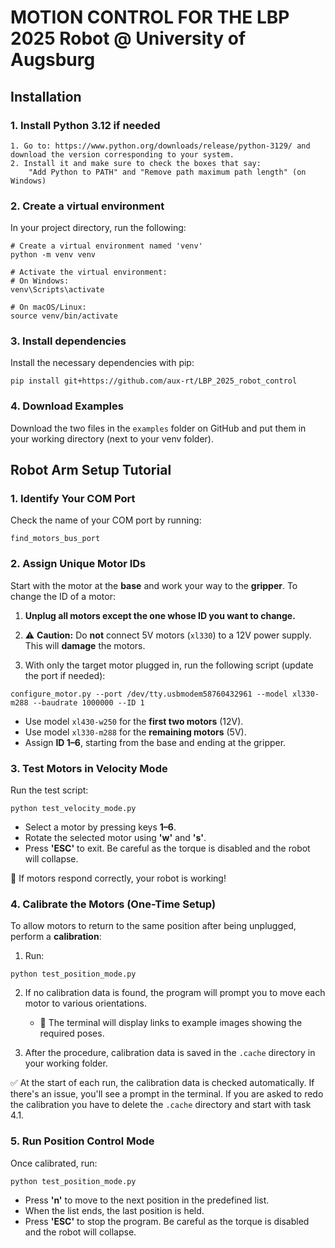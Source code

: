 # MOTION CONTROL FOR THE LBP 2025 Robot @ University of Augsburg
## Installation
### 1.  Install Python 3.12 if needed
    1. Go to: https://www.python.org/downloads/release/python-3129/ and download the version corresponding to your system.
    2. Install it and make sure to check the boxes that say:  
        "Add Python to PATH" and "Remove path maximum path length" (on Windows)
 ### 2. Create a virtual environment
In your project directory, run the following:
```
# Create a virtual environment named 'venv'
python -m venv venv

# Activate the virtual environment:
# On Windows:
venv\Scripts\activate

# On macOS/Linux:
source venv/bin/activate
```
### 3. Install dependencies
Install the necessary dependencies with pip:
```
pip install git+https://github.com/aux-rt/LBP_2025_robot_control
```

### 4. Download Examples
Download the two files in the `examples` folder on GitHub and put them in your working directory (next to your venv folder).

## Robot Arm Setup Tutorial
### 1. Identify Your COM Port

Check the name of your COM port by running:

```
find_motors_bus_port
```


### 2. Assign Unique Motor IDs

Start with the motor at the **base** and work your way to the **gripper**. To change the ID of a motor:

1. **Unplug all motors except the one whose ID you want to change.**

2. ⚠️ **Caution:** Do **not** connect 5V motors (`xl330`) to a 12V power supply. This will **damage** the motors.

3. With only the target motor plugged in, run the following script (update the port if needed):

```
configure_motor.py --port /dev/tty.usbmodem58760432961 --model xl330-m288 --baudrate 1000000 --ID 1
```

- Use model `xl430-w250` for the **first two motors** (12V).
- Use model `xl330-m288` for the **remaining motors** (5V).
- Assign **ID 1–6**, starting from the base and ending at the gripper.

### 3. Test Motors in Velocity Mode

Run the test script:

```
python test_velocity_mode.py
```

- Select a motor by pressing keys **1–6**.
- Rotate the selected motor using **'w'** and **'s'**.
- Press **'ESC'** to exit. Be careful as the torque is disabled and the robot will collapse.

🎉 If motors respond correctly, your robot is working!


### 4. Calibrate the Motors (One-Time Setup)

To allow motors to return to the same position after being unplugged, perform a **calibration**:

1. Run:

```
python test_position_mode.py
```

2. If no calibration data is found, the program will prompt you to move each motor to various orientations.

   - 📸 The terminal will display links to example images showing the required poses.

3. After the procedure, calibration data is saved in the `.cache` directory in your working folder.

✅ At the start of each run, the calibration data is checked automatically. If there's an issue, you'll see a prompt in the terminal.
If you are asked to redo the calibration you have to delete the `.cache` directory and start with task 4.1.


### 5. Run Position Control Mode

Once calibrated, run:

```
python test_position_mode.py
```

- Press **'n'** to move to the next position in the predefined list.
- When the list ends, the last position is held.
- Press **'ESC'** to stop the program. Be careful as the torque is disabled and the robot will collapse.


